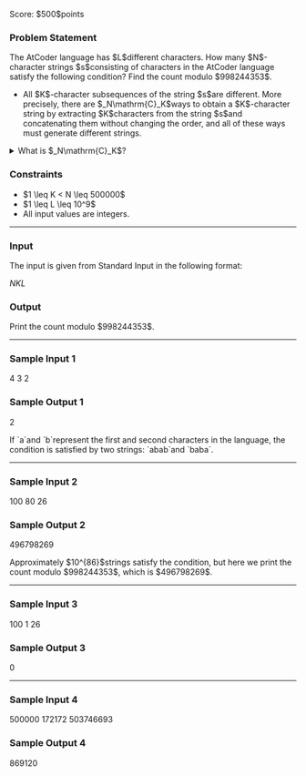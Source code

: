 
<div>

<span>

<span>

<p>
Score: $500$points
</p>

<div>

<section>

### **Problem Statement**

<p>
The AtCoder language has $L$different characters.
How many $N$-character strings $s$consisting of characters in the AtCoder language satisfy the following condition?
Find the count modulo $998244353$.
</p>

<ul>

<li>
All $K$-character subsequences of the string $s$are different. More precisely, there are $_N\mathrm{C}_K$ways to obtain a $K$-character string by extracting $K$characters from the string $s$and concatenating them without changing the order, and all of these ways must generate different strings.
</li>

</ul>

<details>

<summary>
What is $_N\mathrm{C}_K$?
</summary>
$_N\mathrm{C}_K$refers to the total number of ways to choose $K$from $N$items. More precisely, $_N\mathrm{C}_K$is the value of $N!$divided by $K! \times (N-K)!$.
</details>

<p>



</p>

</section>

</div>

<div>

<section>

### **Constraints**

<ul>

<li>
$1 \leq K < N \leq 500000$
</li>

<li>
$1 \leq L \leq 10^9$
</li>

<li>
All input values are integers.
</li>

</ul>

</section>

</div>

---

<div>

<div>

<section>

### **Input**

<p>
The input is given from Standard Input in the following format:
</p>

<div>

$N$$K$$L$
</div>

</section>

</div>

<div>

<section>

### **Output**

<p>
Print the count modulo $998244353$.
</p>

</section>

</div>

</div>

---

<div>

<section>

### **Sample Input 1**

<div>

4 3 2

</div>

</section>

</div>

<div>

<section>

### **Sample Output 1**

<div>

2

</div>

<p>
If `a`and `b`represent the first and second characters in the language, the condition is satisfied by two strings: `abab`and `baba`.
</p>

</section>

</div>

---

<div>

<section>

### **Sample Input 2**

<div>

100 80 26

</div>

</section>

</div>

<div>

<section>

### **Sample Output 2**

<div>

496798269

</div>

<p>
Approximately $10^{86}$strings satisfy the condition, but here we print the count modulo $998244353$, which is $496798269$.
</p>

</section>

</div>

---

<div>

<section>

### **Sample Input 3**

<div>

100 1 26

</div>

</section>

</div>

<div>

<section>

### **Sample Output 3**

<div>

0

</div>

</section>

</div>

---

<div>

<section>

### **Sample Input 4**

<div>

500000 172172 503746693

</div>

</section>

</div>

<div>

<section>

### **Sample Output 4**

<div>

869120

</div>

</section>

</div>

</span>

</span>

</div>

